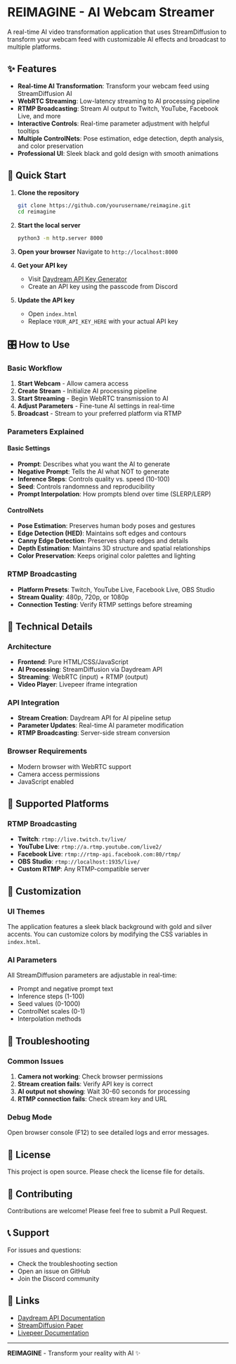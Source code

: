 # REIMAGINE - AI Webcam Streamer

A real-time AI video transformation application that uses StreamDiffusion to transform your webcam feed with customizable AI effects and broadcast to multiple platforms.

## ✨ Features

- **Real-time AI Transformation**: Transform your webcam feed using StreamDiffusion AI
- **WebRTC Streaming**: Low-latency streaming to AI processing pipeline
- **RTMP Broadcasting**: Stream AI output to Twitch, YouTube, Facebook Live, and more
- **Interactive Controls**: Real-time parameter adjustment with helpful tooltips
- **Multiple ControlNets**: Pose estimation, edge detection, depth analysis, and color preservation
- **Professional UI**: Sleek black and gold design with smooth animations

## 🚀 Quick Start

1. **Clone the repository**
   ```bash
   git clone https://github.com/yourusername/reimagine.git
   cd reimagine
   ```

2. **Start the local server**
   ```bash
   python3 -m http.server 8000
   ```

3. **Open your browser**
   Navigate to `http://localhost:8000`

4. **Get your API key**
   - Visit [Daydream API Key Generator](https://app.daydream.live/beta/api-key)
   - Create an API key using the passcode from Discord

5. **Update the API key**
   - Open `index.html`
   - Replace `YOUR_API_KEY_HERE` with your actual API key

## 🎛️ How to Use

### Basic Workflow
1. **Start Webcam** - Allow camera access
2. **Create Stream** - Initialize AI processing pipeline
3. **Start Streaming** - Begin WebRTC transmission to AI
4. **Adjust Parameters** - Fine-tune AI settings in real-time
5. **Broadcast** - Stream to your preferred platform via RTMP

### Parameters Explained

#### Basic Settings
- **Prompt**: Describes what you want the AI to generate
- **Negative Prompt**: Tells the AI what NOT to generate
- **Inference Steps**: Controls quality vs. speed (10-100)
- **Seed**: Controls randomness and reproducibility
- **Prompt Interpolation**: How prompts blend over time (SLERP/LERP)

#### ControlNets
- **Pose Estimation**: Preserves human body poses and gestures
- **Edge Detection (HED)**: Maintains soft edges and contours
- **Canny Edge Detection**: Preserves sharp edges and details
- **Depth Estimation**: Maintains 3D structure and spatial relationships
- **Color Preservation**: Keeps original color palettes and lighting

### RTMP Broadcasting
- **Platform Presets**: Twitch, YouTube Live, Facebook Live, OBS Studio
- **Stream Quality**: 480p, 720p, or 1080p
- **Connection Testing**: Verify RTMP settings before streaming

## 🔧 Technical Details

### Architecture
- **Frontend**: Pure HTML/CSS/JavaScript
- **AI Processing**: StreamDiffusion via Daydream API
- **Streaming**: WebRTC (input) + RTMP (output)
- **Video Player**: Livepeer iframe integration

### API Integration
- **Stream Creation**: Daydream API for AI pipeline setup
- **Parameter Updates**: Real-time AI parameter modification
- **RTMP Broadcasting**: Server-side stream conversion

### Browser Requirements
- Modern browser with WebRTC support
- Camera access permissions
- JavaScript enabled

## 📡 Supported Platforms

### RTMP Broadcasting
- **Twitch**: `rtmp://live.twitch.tv/live/`
- **YouTube Live**: `rtmp://a.rtmp.youtube.com/live2/`
- **Facebook Live**: `rtmp://rtmp-api.facebook.com:80/rtmp/`
- **OBS Studio**: `rtmp://localhost:1935/live/`
- **Custom RTMP**: Any RTMP-compatible server

## 🎨 Customization

### UI Themes
The application features a sleek black background with gold and silver accents. You can customize colors by modifying the CSS variables in `index.html`.

### AI Parameters
All StreamDiffusion parameters are adjustable in real-time:
- Prompt and negative prompt text
- Inference steps (1-100)
- Seed values (0-1000)
- ControlNet scales (0-1)
- Interpolation methods

## 🐛 Troubleshooting

### Common Issues
1. **Camera not working**: Check browser permissions
2. **Stream creation fails**: Verify API key is correct
3. **AI output not showing**: Wait 30-60 seconds for processing
4. **RTMP connection fails**: Check stream key and URL

### Debug Mode
Open browser console (F12) to see detailed logs and error messages.

## 📝 License

This project is open source. Please check the license file for details.

## 🤝 Contributing

Contributions are welcome! Please feel free to submit a Pull Request.

## 📞 Support

For issues and questions:
- Check the troubleshooting section
- Open an issue on GitHub
- Join the Discord community

## 🔗 Links

- [Daydream API Documentation](https://docs.daydream.live/)
- [StreamDiffusion Paper](https://arxiv.org/abs/2401.03048)
- [Livepeer Documentation](https://docs.livepeer.org/)

---

**REIMAGINE** - Transform your reality with AI ✨
